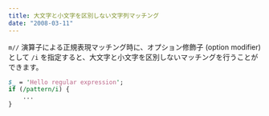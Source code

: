 ```yaml
---
title: 大文字と小文字を区別しない文字列マッチング
date: "2008-03-11"
---
```


`m//` 演算子による正規表現マッチング時に、オプション修飾子 (option modifier) として `/i` を指定すると、大文字と小文字を区別しないマッチングを行うことができます。

```perl
$_ = 'Hello regular expression';
if (/pattern/i) {
    ...
}
```

